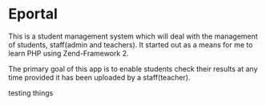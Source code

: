 # Eportal
This is a student management system which will deal with the management of students, staff(admin and teachers).
It started out as a means for me to learn PHP using Zend-Framework 2.

The primary goal of this app is to enable students check their results at any time provided it has been uploaded by 
a staff(teacher).

testing things

